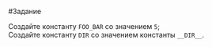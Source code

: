 #Задание

Создайте константу `FOO_BAR` со значением `5`; <br />
Создайте константу `DIR` со значением константы `__DIR__`.
